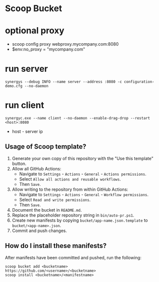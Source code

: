 # Scoop Bucket 

# optional proxy 
* scoop config proxy webproxy.mycompany.com:8080
* $env:no_proxy = "mycompany.com"

# run server
```
synergys --debug INFO --name server --address :8080 -c configuration-demo.cfg --no-daemon
```
# run client
```
synergyc.exe --name client --no-daemon --enable-drag-drop --restart <host>:8080
```
* host - server ip


## Usage of Scoop template?

1. Generate your own copy of this repository with the "Use this template"
   button.
2. Allow all GitHub Actions:
   - Navigate to `Settings` - `Actions` - `General` - `Actions permissions`.
   - Select `Allow all actions and reusable workflows`.
   - Then `Save`.
3. Allow writing to the repository from within GitHub Actions:
   - Navigate to `Settings` - `Actions` - `General` - `Workflow permissions`.
   - Select `Read and write permissions`.
   - Then `Save`.
4. Document the bucket in `README.md`.
5. Replace the placeholder repository string in `bin/auto-pr.ps1`.
6. Create new manifests by copying `bucket/app-name.json.template` to
   `bucket/<app-name>.json`.
7. Commit and push changes.

## How do I install these manifests?

After manifests have been committed and pushed, run the following:

```pwsh
scoop bucket add <bucketname> https://github.com/<username>/<bucketname>
scoop install <bucketname>/<manifestname>
```
